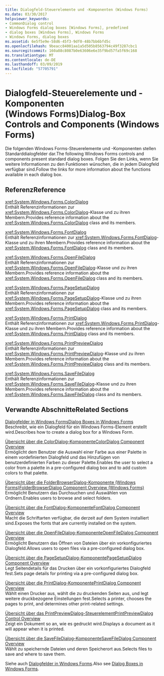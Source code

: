 ```yaml
---
title: Dialogfeld-Steuerelemente und -Komponenten (Windows Forms)
ms.date: 03/30/2017
helpviewer_keywords:
- CommonDialog control
- Windows Forms dialog boxes [Windows Forms], predefined
- dialog boxes [Windows Forms], Windows Forms
- Windows Forms, dialog boxes
ms.assetid: 6e5f5e9e-58d6-45f3-9df0-48b7bb6bfd5c
ms.openlocfilehash: 9beacc84001aa1a5d505b8563794c49f3287cbc1
ms.sourcegitcommit: 160a88c8087b0e63606e6e35f9bd57fa5f69c168
ms.translationtype: MT
ms.contentlocale: de-DE
ms.lasthandoff: 03/09/2019
ms.locfileid: "57705791"
---
```

# <a name="dialog-box-controls-and-components-windows-forms"></a><span data-ttu-id="a0fa5-102">Dialogfeld-Steuerelemente und -Komponenten (Windows Forms)</span><span class="sxs-lookup"><span data-stu-id="a0fa5-102">Dialog-Box Controls and Components (Windows Forms)</span></span>
<span data-ttu-id="a0fa5-103">Die folgenden Windows Forms-Steuerelemente und -Komponenten stellen Standarddialogfelder dar.</span><span class="sxs-lookup"><span data-stu-id="a0fa5-103">The following Windows Forms controls and components present standard dialog boxes.</span></span> <span data-ttu-id="a0fa5-104">Folgen Sie den Links, wenn Sie weitere Informationen zu den Funktionen wünschen, die in jedem Dialogfeld verfügbar sind.</span><span class="sxs-lookup"><span data-stu-id="a0fa5-104">Follow the links for more information about the functions available in each dialog box.</span></span>  
  
## <a name="reference"></a><span data-ttu-id="a0fa5-105">Referenz</span><span class="sxs-lookup"><span data-stu-id="a0fa5-105">Reference</span></span>  
 <xref:System.Windows.Forms.ColorDialog>  
 <span data-ttu-id="a0fa5-106">Enthält Referenzinformationen zur <xref:System.Windows.Forms.ColorDialog>-Klasse und zu ihren Membern.</span><span class="sxs-lookup"><span data-stu-id="a0fa5-106">Provides reference information about the <xref:System.Windows.Forms.ColorDialog> class and its members.</span></span>  
  
 <xref:System.Windows.Forms.FontDialog>  
 <span data-ttu-id="a0fa5-107">Enthält Referenzinformationen zur <xref:System.Windows.Forms.FontDialog>-Klasse und zu ihren Membern.</span><span class="sxs-lookup"><span data-stu-id="a0fa5-107">Provides reference information about the <xref:System.Windows.Forms.FontDialog> class and its members.</span></span>  
  
 <xref:System.Windows.Forms.OpenFileDialog>  
 <span data-ttu-id="a0fa5-108">Enthält Referenzinformationen zur <xref:System.Windows.Forms.OpenFileDialog>-Klasse und zu ihren Membern.</span><span class="sxs-lookup"><span data-stu-id="a0fa5-108">Provides reference information about the <xref:System.Windows.Forms.OpenFileDialog> class and its members.</span></span>  
  
 <xref:System.Windows.Forms.PageSetupDialog>  
 <span data-ttu-id="a0fa5-109">Enthält Referenzinformationen zur <xref:System.Windows.Forms.PageSetupDialog>-Klasse und zu ihren Membern.</span><span class="sxs-lookup"><span data-stu-id="a0fa5-109">Provides reference information about the <xref:System.Windows.Forms.PageSetupDialog> class and its members.</span></span>  
  
 <xref:System.Windows.Forms.PrintDialog>  
 <span data-ttu-id="a0fa5-110">Enthält Referenzinformationen zur <xref:System.Windows.Forms.PrintDialog>-Klasse und zu ihren Membern.</span><span class="sxs-lookup"><span data-stu-id="a0fa5-110">Provides reference information about the <xref:System.Windows.Forms.PrintDialog> class and its members.</span></span>  
  
 <xref:System.Windows.Forms.PrintPreviewDialog>  
 <span data-ttu-id="a0fa5-111">Enthält Referenzinformationen zur <xref:System.Windows.Forms.PrintPreviewDialog>-Klasse und zu ihren Membern.</span><span class="sxs-lookup"><span data-stu-id="a0fa5-111">Provides reference information about the <xref:System.Windows.Forms.PrintPreviewDialog> class and its members.</span></span>  
  
 <xref:System.Windows.Forms.SaveFileDialog>  
 <span data-ttu-id="a0fa5-112">Enthält Referenzinformationen zur <xref:System.Windows.Forms.SaveFileDialog>-Klasse und zu ihren Membern.</span><span class="sxs-lookup"><span data-stu-id="a0fa5-112">Provides reference information about the <xref:System.Windows.Forms.SaveFileDialog> class and its members.</span></span>  
  
## <a name="related-sections"></a><span data-ttu-id="a0fa5-113">Verwandte Abschnitte</span><span class="sxs-lookup"><span data-stu-id="a0fa5-113">Related Sections</span></span>  
 [<span data-ttu-id="a0fa5-114">Dialogfelder in Windows Forms</span><span class="sxs-lookup"><span data-stu-id="a0fa5-114">Dialog Boxes in Windows Forms</span></span>](../dialog-boxes-in-windows-forms.md)  
 <span data-ttu-id="a0fa5-115">Beschreibt, wie ein Dialogfeld für ein Windows Forms-Element erstellt wird.</span><span class="sxs-lookup"><span data-stu-id="a0fa5-115">Describes how to create a dialog box for a Windows Form.</span></span>  
  
 [<span data-ttu-id="a0fa5-116">Übersicht über die ColorDialog-Komponente</span><span class="sxs-lookup"><span data-stu-id="a0fa5-116">ColorDialog Component Overview</span></span>](colordialog-component-overview-windows-forms.md)  
 <span data-ttu-id="a0fa5-117">Ermöglicht dem Benutzer die Auswahl einer Farbe aus einer Palette in einem vordefinierten Dialogfeld und das Hinzufügen von benutzerdefinierten Farben zu dieser Palette.</span><span class="sxs-lookup"><span data-stu-id="a0fa5-117">Enables the user to select a color from a palette in a pre-configured dialog box and to add custom colors to that palette.</span></span>  
  
 [<span data-ttu-id="a0fa5-118">Übersicht über die FolderBrowserDialog-Komponente (Windows Forms)</span><span class="sxs-lookup"><span data-stu-id="a0fa5-118">FolderBrowserDialog Component Overview (Windows Forms)</span></span>](folderbrowserdialog-component-overview-windows-forms.md)  
 <span data-ttu-id="a0fa5-119">Ermöglicht Benutzern das Durchsuchen und Auswählen von Ordnern.</span><span class="sxs-lookup"><span data-stu-id="a0fa5-119">Enables users to browse and select folders.</span></span>  
  
 [<span data-ttu-id="a0fa5-120">Übersicht über die FontDialog-Komponente</span><span class="sxs-lookup"><span data-stu-id="a0fa5-120">FontDialog Component Overview</span></span>](fontdialog-component-overview-windows-forms.md)  
 <span data-ttu-id="a0fa5-121">Macht die Schriftarten verfügbar, die derzeit auf dem System installiert sind.</span><span class="sxs-lookup"><span data-stu-id="a0fa5-121">Exposes the fonts that are currently installed on the system.</span></span>  
  
 [<span data-ttu-id="a0fa5-122">Übersicht über die OpenFileDialog-Komponente</span><span class="sxs-lookup"><span data-stu-id="a0fa5-122">OpenFileDialog Component Overview</span></span>](openfiledialog-component-overview-windows-forms.md)  
 <span data-ttu-id="a0fa5-123">Ermöglicht Benutzern das Öffnen von Dateien über ein vorkonfiguriertes Dialogfeld.</span><span class="sxs-lookup"><span data-stu-id="a0fa5-123">Allows users to open files via a pre-configured dialog box.</span></span>  
  
 [<span data-ttu-id="a0fa5-124">Übersicht über die PageSetupDialog-Komponente</span><span class="sxs-lookup"><span data-stu-id="a0fa5-124">PageSetupDialog Component Overview</span></span>](pagesetupdialog-component-overview-windows-forms.md)  
 <span data-ttu-id="a0fa5-125">Legt Seitendetails für das Drucken über ein vorkonfiguriertes Dialogfeld fest.</span><span class="sxs-lookup"><span data-stu-id="a0fa5-125">Sets page details for printing via a pre-configured dialog box.</span></span>  
  
 [<span data-ttu-id="a0fa5-126">Übersicht über die PrintDialog-Komponente</span><span class="sxs-lookup"><span data-stu-id="a0fa5-126">PrintDialog Component Overview</span></span>](printdialog-component-overview-windows-forms.md)  
 <span data-ttu-id="a0fa5-127">Wählt einen Drucker aus, wählt die zu druckenden Seiten aus, und legt weitere druckbezogene Einstellungen fest.</span><span class="sxs-lookup"><span data-stu-id="a0fa5-127">Selects a printer, chooses the pages to print, and determines other print-related settings.</span></span>  
  
 [<span data-ttu-id="a0fa5-128">Übersicht über das PrintPreviewDialog-Steuerelement</span><span class="sxs-lookup"><span data-stu-id="a0fa5-128">PrintPreviewDialog Control Overview</span></span>](printpreviewdialog-control-overview-windows-forms.md)  
 <span data-ttu-id="a0fa5-129">Zeigt ein Dokument so an, wie es gedruckt wird.</span><span class="sxs-lookup"><span data-stu-id="a0fa5-129">Displays a document as it will appear when it is printed.</span></span>  
  
 [<span data-ttu-id="a0fa5-130">Übersicht über die SaveFileDialog-Komponente</span><span class="sxs-lookup"><span data-stu-id="a0fa5-130">SaveFileDialog Component Overview</span></span>](savefiledialog-component-overview-windows-forms.md)  
 <span data-ttu-id="a0fa5-131">Wählt zu speichernde Dateien und deren Speicherort aus.</span><span class="sxs-lookup"><span data-stu-id="a0fa5-131">Selects files to save and where to save them.</span></span>  
  
 <span data-ttu-id="a0fa5-132">Siehe auch [Dialogfelder in Windows Forms](../dialog-boxes-in-windows-forms.md).</span><span class="sxs-lookup"><span data-stu-id="a0fa5-132">Also see [Dialog Boxes in Windows Forms](../dialog-boxes-in-windows-forms.md).</span></span>
